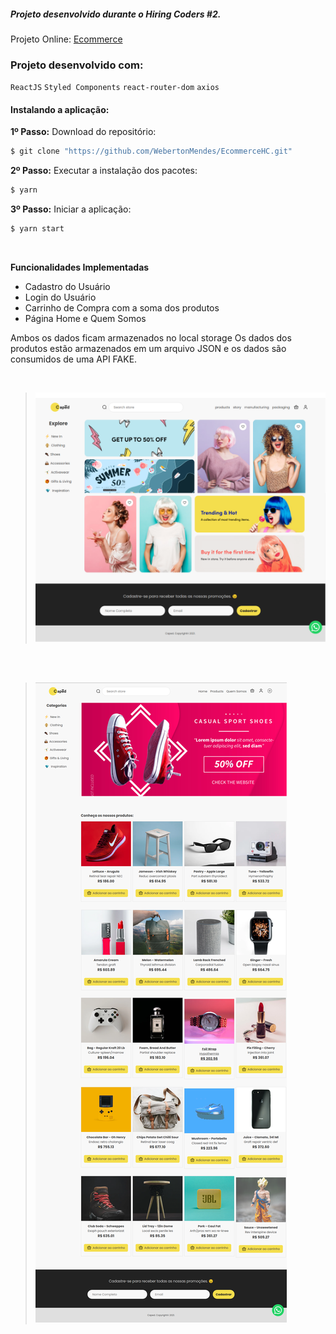 ##### Projeto desenvolvido durante o Hiring Coders #2.

Projeto Online: <a href="https://ecommerce-hc-lovat.vercel.app/" target="_blank">Ecommerce</a>

### Projeto desenvolvido com:

`ReactJS` `Styled Components` `react-router-dom` `axios`
<br>

#### Instalando a aplicação:

**1º Passo:** Download do repositório:

```sh
$ git clone "https://github.com/WebertonMendes/EcommerceHC.git"
```

**2º Passo:** Executar a instalação dos pacotes:

```sh
$ yarn
```

**3º Passo:** Iniciar a aplicação:

```sh
$ yarn start
```

<br>

**Funcionalidades Implementadas**

- Cadastro do Usuário
- Login do Usuário
- Carrinho de Compra com a soma dos produtos
- Página Home e Quem Somos

Ambos os dados ficam armazenados no local storage
Os dados dos produtos estão armazenados em um arquivo JSON e os dados são consumidos de uma API FAKE.

<br>

> ![](https://github.com/WebertonMendes/LandingPageHC/blob/main/src/assets/LandingPageHC.png?raw=true)

<br>
<br>

> ![](https://github.com/WebertonMendes/EcommerceHC/blob/main/src/assets/EcommerceHC.png?raw=true)

